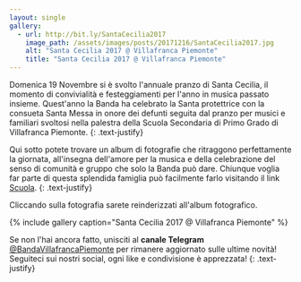 ```yaml
---
layout: single
gallery:
  - url: http://bit.ly/SantaCecilia2017
    image_path: /assets/images/posts/20171216/SantaCecilia2017.jpg
    alt: "Santa Cecilia 2017 @ Villafranca Piemonte"
    title: "Santa Cecilia 2017 @ Villafranca Piemonte"
---
```

Domenica 19 Novembre si è svolto l'annuale pranzo di Santa Cecilia, il momento di convivialità e festeggiamenti per l'anno in musica passato insieme. Quest'anno la Banda ha celebrato la Santa protettrice con la consueta Santa Messa in onore dei defunti seguita dal pranzo per musici e familiari svoltosi nella palestra della Scuola Secondaria di Primo Grado di Villafranca Piemonte.
{: .text-justify}

Qui sotto potete trovare un album di fotografie che ritraggono perfettamente la giornata, all'insegna dell'amore per la musica e della celebrazione del senso di comunità e gruppo che solo la Banda può dare. Chiunque voglia far parte di questa splendida famiglia può facilmente farlo visitando il link [Scuola](/scuola).
{: .text-justify}

Cliccando sulla fotografia sarete reinderizzati all'album fotografico.

{% include gallery caption="Santa Cecilia 2017 @ Villafranca Piemonte" %}

Se non l'hai ancora fatto, unisciti al **canale Telegram** [@BandaVillafrancaPiemonte](https://t.me/BandaVillafrancaPiemonte) per rimanere aggiornato sulle ultime novità! Seguiteci sui nostri social, ogni like e condivisione è apprezzata!
{: .text-justify}